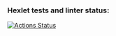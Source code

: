 ### Hexlet tests and linter status:
[![Actions Status](https://github.com/faciledictu/frontend-project-11/workflows/hexlet-check/badge.svg)](https://github.com/faciledictu/frontend-project-11/actions)
